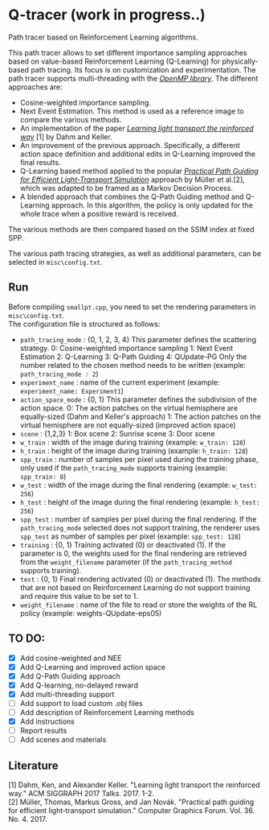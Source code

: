 # Q-tracer (work in progress..)
Path tracer based on Reinforcement Learning algorithms.

This path tracer allows to set different importance sampling approaches based on value-based Reinforcement Learning (Q-Learning) for physically-based path tracing. Its focus is on customization and experimentation. The path tracer supports multi-threading with the [<i>OpenMP library</i>](https://www.openmp.org/).
The different approaches are:
- Cosine-weighted importance sampling.
- Next Event Estimation. This method is used as a reference image to compare the various methods.
- An implementation of the paper [<i>Learning light transport the reinforced way</i>](https://arxiv.org/abs/1701.07403) [1] by Dahm and Keller. 
- An improvement of the previous approach. Specifically, a different action space definition and additional edits in Q-Learning improved the final results.
- Q-Learning based method applied to the popular [<i>Practical Path Guiding for Efficient Light-Transport Simulation</i>](https://tom94.net/data/courses/vorba19guiding/vorba19guiding-chapter10.pdf) approach by Müller et al.[2], which was adapted to be framed as a Markov Decision Process. 
- A blended approach that combines the Q-Path Guiding method and Q-Learning approach. In this algorithm, the policy is only updated for the whole trace when a positive reward is received.

The various methods are then compared based on the SSIM index at fixed SPP.

The various path tracing strategies, as well as additional parameters, can be selected in `misc\config.txt`.

## Run
Before compiling `smallpt.cpp`, you need to set the rendering parameters in `misc\config.txt`. <br>
The configuration file is structured as follows:
- `path_tracing_mode` : {0, 1, 2, 3, 4}
    This parameter defines the scattering strategy. 
    0: Cosine-weighted importance sampling
    1: Next Event Estimation
    2: Q-Learning
    3: Q-Path Guiding
    4: QUpdate-PG
    Only the number related to the chosen method needs to be written (example: `path_tracing_mode : 2`)
- `experiment_name` : name of the current experiment (example: `experiment_name: Experiment1`)
- `action_space_mode` : {0, 1}
    This parameter defines the subdivision of the action space. 
    0: The action patches on the virtual hemisphere are equally-sized (Dahm and Keller's approach)
    1: The action patches on the virtual hemisphere are not equally-sized (improved action space)
- `scene` : {1,2,3}
    1: Box scene
    2: Sunrise scene
    3: Door scene
- `w_train` : width of the image during training (example: `w_train: 128`)
- `h_train` : height of the image during training (example: `h_train: 128`)
- `spp_train` : number of samples per pixel used during the training phase, only used if the `path_tracing_mode` supports training (example: `spp_train: 8`)
- `w_test` : width of the image during the final rendering (example: `w_test: 256`)
- `h_test` : height of the image during the final rendering (example: `h_test: 256`)
- `spp_test` : number of samples per pixel during the final rendering. If the `path_tracing_mode` selected does not support training, the renderer uses `spp_test` as number of samples per pixel (example: `spp_test: 128`)
- `training` : {0, 1}
    Training activated (0) or deactivated (1). If the parameter is 0, the weights used for the final rendering are retrieved from the `weight_filename` parameter (if the `path_tracing_method` supports training).
- `test` : {0, 1}
    Final rendering activated (0) or deactivated (1). The methods that are not based on Reinforcement Learning do not support training and require this value to be set to 1.  
- `weight_filename` : name of the file to read or store the weights of the RL policy (example: weights-QUpdate-eps05)



## TO DO:
- [x] Add cosine-weighted and NEE
- [x] Add Q-Learning and improved action space
- [x] Add Q-Path Guiding approach
- [x] Add Q-learning, no-delayed reward
- [x] Add multi-threading support
- [ ] Add support to load custom .obj files
- [ ] Add description of Reinforcement Learning methods
- [x] Add instructions
- [ ] Report results
- [ ] Add scenes and materials

## Literature
[1] Dahm, Ken, and Alexander Keller. "Learning light transport the reinforced way." ACM SIGGRAPH 2017 Talks. 2017. 1-2. <br>
[2] Müller, Thomas, Markus Gross, and Jan Novák. "Practical path guiding for efficient light‐transport simulation." Computer Graphics Forum. Vol. 36. No. 4. 2017.
